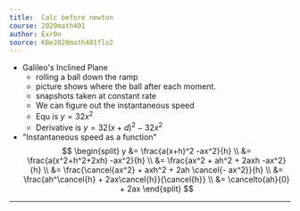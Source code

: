```yaml
---
title:  Calc before newton
course: 2020math401
author: Exr0n
source: KBe2020math401flo2
---
```


- Galileo's Inclined Plane
	- rolling a ball down the ramp
	- picture shows where the ball after each moment.
	- snapshots taken at constant rate
	- We can figure out the instantaneous speed
	- Equ is $y = 32x^2$
	- Derivative is $y = 32(x+d)^2 - 32x^2$
- "Instantaneous speed as a function"
	$$
	\begin{split}
	y 	&= \frac{a(x+h)^2 -ax^2}{h}
	\\	&= \frac{a(x^2+h^2+2xh) -ax^2}{h} 
	\\ 	&= \frac{ax^2 + ah^2 + 2axh -ax^2}{h}
	\\ 	&= \frac{\cancel{ax^2} + axh^2 + 2ah \cancel{- ax^2}}{h}
	\\  &= \frac{ah^\cancel{h} + 2ax\cancel{h}}{\cancel{h}}
	\\  &= \cancelto{ah}{0} + 2ax
	\end{split}
	$$

---